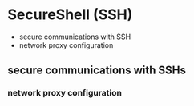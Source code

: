 # SecureShell (SSH)
* secure communications with SSH
* network proxy configuration
## secure communications with SSHs
### network proxy configuration
